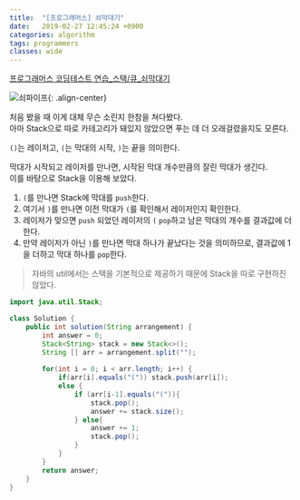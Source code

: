 ```yaml
---
title:  "[프로그래머스] 쇠막대기"
date:   2019-02-27 12:45:24 +0900
categories: algorithm
tags: programmers
classes: wide
---
```


[프로그래머스 코딩테스트 연습_스택/큐_쇠막대기](https://programmers.co.kr/learn/courses/30/lessons/42585)

![쇠파이프](https://grepp-programmers.s3.amazonaws.com/files/ybm/dbd166625b/d3ae656b-bb7b-421c-9f74-fa9ea800b860.png){: .align-center}

처음 봤을 때 이게 대체 무슨 소린지 한참을 쳐다봤다.  
아마 Stack으로 따로 카테고리가 돼있지 않았으면 푸는 데 더 오래걸렸을지도 모른다.  

`()`는 레이저고, `(`는 막대의 시작, `)`는 끝을 의미한다.  
  
막대가 시작되고 레이저를 만나면, 시작된 막대 개수만큼의 잘린 막대가 생긴다.  
이를 바탕으로 Stack을 이용해 보았다.  

1. `(`를 만나면 Stack에 막대를 `push`한다.  
2. 여기서 `)`를 만나면 이전 막대가 `(`를 확인해서 레이저인지 확인한다.  
3. 레이저가 맞으면 `push` 되었던 레이저의 `(` `pop`하고 남은 막대의 개수를 결과값에 더한다.  
4. 만약 레이저가 아닌 `)`를 만나면 막대 하나가 끝났다는 것을 의미하므로, 결과값에 1을 더하고 막대 하나를 `pop`한다.  

> 자바의 util에서는 스택을 기본적으로 제공하기 때문에 Stack을 따로 구현하진 않았다.

```java
import java.util.Stack;

class Solution {
    public int solution(String arrangement) {
        int answer = 0;
        Stack<String> stack = new Stack<>();
		String [] arr = arrangement.split("");
        
		for(int i = 0; i < arr.length; i++) {
			if(arr[i].equals("(")) stack.push(arr[i]);
		    else {
                if (arr[i-1].equals("(")){
                    stack.pop();
                    answer += stack.size();
                } else{
                    answer += 1;
                    stack.pop();
                }
            }
        }
        return answer;
    }
}
```